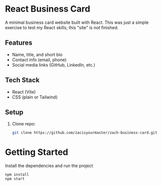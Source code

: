 # React Business Card

A minimal business card website built with React.
This was just a simple exercise to test my React skills; this "site" is not finished.

## Features
- Name, title, and short bio
- Contact info (email, phone)
- Social media links (GitHub, LinkedIn, etc.)

## Tech Stack
- React (Vite)
- CSS (plain or Tailwind)

## Setup
1. Clone repo:
   ```bash
   git clone https://github.com/zacisyourmaster/zach-business-card.git

# Getting Started
Install the dependencies and run the project
```
npm install
npm start
```


